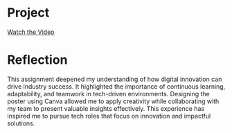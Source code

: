 # Project

[Watch the Video](https://youtu.be/QyZCmugC9l0?si=R6KXz9tFtwlC53gY)

# Reflection

This assignment deepened my understanding of how digital innovation can drive industry success. It highlighted the importance of continuous learning, adaptability, and teamwork in tech-driven environments. Designing the poster using Canva allowed me to apply creativity while collaborating with my team to present valuable insights effectively. This experience has inspired me to pursue tech roles that focus on innovation and impactful solutions.
